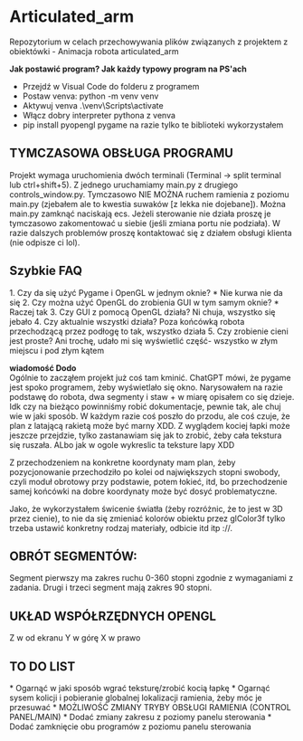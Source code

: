 <h1> Articulated_arm </h1>
Repozytorium w celach przechowywania plików związanych z projektem z obiektówki - Animacja robota articulated_arm

**Jak postawić program? Jak każdy typowy program na PS'ach**
* Przejdź w Visual Code do folderu z programem
* Postaw venva: python -m venv venv
* Aktywuj venva .\venv\Scripts\activate
* Włącz dobry interpreter pythona z venva
* pip install pyopengl pygame
na razie tylko te biblioteki wykorzystałem

<h2>TYMCZASOWA OBSŁUGA PROGRAMU</h2>
Projekt wymaga uruchomienia dwóch terminali (Terminal -> split terminal lub ctrl+shift+5). Z jednego uruchamiamy main.py z drugiego controls_window.py. Tymczasowo NIE MOŻNA ruchem ramienia z poziomu main.py (zjebałem ale to kwestia suwaków [z lekka nie dojebane]). Można main.py zamknąć naciskają ecs. Jeżeli sterowanie nie działa proszę je tymczasowo zakomentować u siebie (jeśli zmiana portu nie podziała). W razie dalszych problemów proszę kontaktować się z działem obsługi klienta (nie odpisze ci lol).

<h2>Szybkie FAQ</h2>
1. Czy da się użyć Pygame i OpenGL w jednym oknie?  
* Nie kurwa nie da się  
2. Czy można użyć OpenGL do zrobienia GUI w tym samym oknie?  
* Raczej tak  
3. Czy GUI z pomocą OpenGL działa?  
Ni chuja, wszystko się jebało  
4. Czy aktualnie wszystki działa?  
Poza końcówką robota przechodzącą przez podłogę to tak, wszystko działa  
5. Czy zrobienie cieni jest proste?  
Ani trochę, udało mi się wyświetlić część- wszystko w złym miejscu i pod złym kątem  
  
**wiadomość Dodo**  
Ogólnie to zacząłem projekt już coś tam kminić. ChatGPT mówi, że pygame jest spoko programem, żeby wyświetlało się okno. 
Narysowałem na razie podstawę do robota, dwa segmenty i staw + w miarę opisałem co się dzieje. Idk czy na bieżąco powinniśmy robić dokumentacje, pewnie tak, ale chuj wie w jaki sposób.
W każdym razie coś poszło do przodu, ale coś czuje, że plan z latającą rakietą może być marny XDD. Z wyglądem kociej łapki może jeszcze przejdzie,
tylko zastanawiam się jak to zrobić, żeby cała tekstura się ruszała. ALbo jak w ogole wykreslic ta teksture lapy XDD

Z przechodzeniem na konkretne koordynaty mam plan, żeby pozycjonowanie przechodziło po kolei od największych stopni swobody, czyli moduł obrotowy przy podstawie, potem łokieć, itd, bo przechodzenie samej końcówki na dobre koordynaty może być dosyć problematyczne.

Jako, że wykorzystałem świcenie światła (żeby rozróżnic, że to jest w 3D przez cienie), to nie da się zmieniać kolorów obiektu przez  glColor3f tylko
trzeba ustawić konkretny rodzaj materiały, odbicie itd itp ://.

<h2> OBRÓT SEGMENTÓW: </h2>
Segment pierwszy ma zakres ruchu 0-360 stopni zgodnie z wymaganiami z zadania. Drugi i trzeci segment mają zakres 90 stopni.

<h2>UKŁAD WSPÓŁRZĘDNYCH OPENGL </h2>
Z w od ekranu
Y w górę
X w prawo

<h2>TO DO LIST</h2>
* Ogarnąć w jaki sposób wgrać teksturę/zrobić kocią łapkę  
* Ogarnąć sysem kolicji i pobieranie globalnej lokalizacji ramienia, żeby móc je przesuwać  
* MOŻLIWOŚĆ ZMIANY TRYBY OBSŁUGI RAMIENIA (CONTROL PANEL/MAIN)  
* Dodać zmiany zakresu z poziomy panelu sterowania  
* Dodać zamknięcie obu programów z poziomu panelu sterowania  
